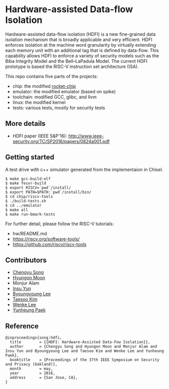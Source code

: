 # Hardware-assisted Data-flow Isolation

Hardware-assisted data-flow isolation (HDFI) is a new fine-grained data
isolation mechanism that is broadly applicable and very efficient.
HDFI enforces isolation at the machine word granularity by virtually extending
each memory unit with an additional tag that is defined by data-flow.
This capability allows HDFI to enforce a variety of security models such as
the Biba Integrity Model and the Bell–LaPadula Model.
The current HDFI prototype is based the RISC-V instruction set architecture (ISA).

This repo contains five parts of the projects:

* chip: the modified [rocket-chip](https://github.com/freechipsproject/rocket-chip)
* emulator: the modified emulator (based on spike)
* toolchain: modified GCC, glibc, and llvm
* linux: the modified kernel
* tests: various tests, mostly for security tests

## More details
* HDFI paper (IEEE S&P'16): http://www.ieee-security.org/TC/SP2016/papers/0824a001.pdf

## Getting started

A test drive with c++ simulator generated from the implementaion in Chisel.

    $ make gcc-build-elf
    $ make fesvr-build
    $ export RISCV=`pwd`/install/
    $ export PATH=$PATH:`pwd`/install/bin/
    $ cd chip/riscv-tools
    $ ./build-tests.sh
    $ cd ../emulator
    $ make all
    $ make run-bmark-tests

For further detail, please follow the RISC-V tutorials:
* hw/README.md
* https://riscv.org/software-tools/
* https://github.com/riscv/riscv-tools

## Contributors
* [Chengyu Song]
* [Hyungon Moon]
* Monjur Alam
* [Insu Yun]
* [Byoungyoung Lee]
* [Taesoo Kim]
* [Wenke Lee]
* [Yunheung Paek]

[Chengyu Song]: <http://www.cs.ucr.edu/~csong/>
[Hyungon Moon]: <https://hyungon-moon.github.io/>
[Insu Yun]: <http://jakkdu.github.io/>
[Byoungyoung Lee]: <https://lifeasageek.github.io/>
[Taesoo Kim]: <https://taesoo.gtisc.gatech.edu>
[Wenke Lee]: <http://wenke.gtisc.gatech.edu>
[Yunheung Paek]: <http://sor.snu.ac.kr/ypaek/>

## Reference
```
@inproceedings{song:hdfi,
  title        = {{HDFI: Hardware-Assisted Data-Fow Isolation}},
  author       = {Chengyu Song and Hyungon Moon and Monjur Alam and Insu Yun and Byoungyoung Lee and Taesoo Kim and Wenke Lee and Yunheung Paek},
  booktitle    = {Proceedings of the 37th IEEE Symposium on Security and Privacy (Oakland)},
  month        = may,
  year         = 2016,
  address      = {San Jose, CA},
}
```
